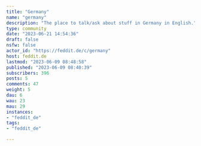 ```yaml
---
title: "Germany" 
name: "germany"
description: "The place to talk/ask about stuff in Germany in English."
type: community
date: "2023-06-21 14:54:36"
draft: false
nsfw: false
actor_id: "https://feddit.de/c/germany"
host: feddit.de
lastmod: "2023-06-09 08:48:58"
published: "2023-06-09 08:40:39"
subscribers: 396
posts: 5
comments: 47
weight: 5
dau: 6
wau: 23
mau: 29
instances:
- "feddit_de"
tags: 
- "feddit_de"

---
```

